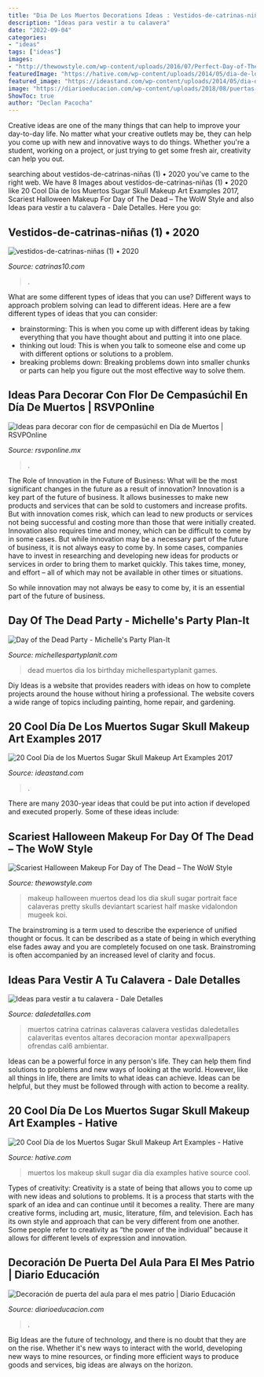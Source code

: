 ```yaml
---
title: "Dia De Los Muertos Decorations Ideas : Vestidos-de-catrinas-niñas (1) • 2020"
description: "Ideas para vestir a tu calavera"
date: "2022-09-04"
categories:
- "ideas"
tags: ["ideas"]
images:
- "http://thewowstyle.com/wp-content/uploads/2016/07/Perfect-Day-of-The-Dead-Halloween-Makeup.jpg"
featuredImage: "https://hative.com/wp-content/uploads/2014/05/dia-de-los-muertos/1-dia-de-los-muertos-make-up.jpg"
featured_image: "https://ideastand.com/wp-content/uploads/2014/05/dia-de-los-muertos/20-steampunk-dia-de-los-muertos.jpg"
image: "https://diarioeducacion.com/wp-content/uploads/2018/08/puertas-independencia-7.jpg"
ShowToc: true
author: "Declan Pacocha"
---
```



Creative ideas are one of the many things that can help to improve your day-to-day life. No matter what your creative outlets may be, they can help you come up with new and innovative ways to do things. Whether you're a student, working on a project, or just trying to get some fresh air, creativity can help you out.

	

		
searching about vestidos-de-catrinas-niñas (1) • 2020 you've came to the right web. We have 8 Images about vestidos-de-catrinas-niñas (1) • 2020 like 20 Cool Día de los Muertos Sugar Skull Makeup Art Examples 2017, Scariest Halloween Makeup For Day of The Dead – The WoW Style and also Ideas para vestir a tu calavera - Dale Detalles. Here you go:
		
    
## Vestidos-de-catrinas-niñas (1) • 2020

<img loading=lazy src="http://www.catrinas10.com/wp-content/uploads/2017/06/vestidos-de-catrinas-niñas-1.jpg" onerror="this.onerror=null;this.src='https://tse4.mm.bing.net/th?id=OIP.DYZF0LaX8Dok7pSBKG4z1QHaLZ&amp;pid=15.1';" alt="vestidos-de-catrinas-niñas (1) • 2020">

_Source: catrinas10.com_

>. 

	

What are some different types of ideas that you can use?
Different ways to approach problem solving can lead to different ideas. Here are a few different types of ideas that you can consider: 
- brainstorming: This is when you come up with different ideas by taking everything that you have thought about and putting it into one place. 
- thinking out loud: This is when you talk to someone else and come up with different options or solutions to a problem. 
- breaking problems down: Breaking problems down into smaller chunks or parts can help you figure out the most effective way to solve them.

    
## Ideas Para Decorar Con Flor De Cempasúchil En Día De Muertos | RSVPOnline

<img loading=lazy src="https://cdn2.rsvponline.mx/files/rsvp/styles/serie_image_logo/public/images/galleries/2019/2_foto_del_perfil_de_carina_pereznegron_huerta.jpg" onerror="this.onerror=null;this.src='https://tse4.mm.bing.net/th?id=OIP.maaHMWIl9A595mOof3LbwAHaGU&amp;pid=15.1';" alt="Ideas para decorar con flor de cempasúchil en Día de Muertos | RSVPOnline">

_Source: rsvponline.mx_

>. 

	

The Role of Innovation in the Future of Business: What will be the most significant changes in the future as a result of innovation?
Innovation is a key part of the future of business. It allows businesses to make new products and services that can be sold to customers and increase profits. But with innovation comes risk, which can lead to new products or services not being successful and costing more than those that were initially created. Innovation also requires time and money, which can be difficult to come by in some cases.
But while innovation may be a necessary part of the future of business, it is not always easy to come by. In some cases, companies have to invest in researching and developing new ideas for products or services in order to bring them to market quickly. This takes time, money, and effort – all of which may not be available in other times or situations.

So while innovation may not always be easy to come by, it is an essential part of the future of business.

    
## Day Of The Dead Party - Michelle&#039;s Party Plan-It

<img loading=lazy src="http://i0.wp.com/michellespartyplanit.com/wp-content/uploads/2014/09/IMG_1360-copymls.jpg" onerror="this.onerror=null;this.src='https://tse1.mm.bing.net/th?id=OIP.z1dMoZSk2yPVOfxuSBOoUQHaK3&amp;pid=15.1';" alt="Day of the Dead Party - Michelle&#039;s Party Plan-It">

_Source: michellespartyplanit.com_

>dead muertos dia los birthday michellespartyplanit games. 

	

Diy Ideas is a website that provides readers with ideas on how to complete projects around the house without hiring a professional. The website covers a wide range of topics including painting, home repair, and gardening. 

    
## 20 Cool Día De Los Muertos Sugar Skull Makeup Art Examples 2017

<img loading=lazy src="https://ideastand.com/wp-content/uploads/2014/05/dia-de-los-muertos/20-steampunk-dia-de-los-muertos.jpg" onerror="this.onerror=null;this.src='https://tse2.mm.bing.net/th?id=OIP.H82jDdIjC1-1VoIGkpt99AHaLH&amp;pid=15.1';" alt="20 Cool Día de los Muertos Sugar Skull Makeup Art Examples 2017">

_Source: ideastand.com_

>. 

	

There are many 2030-year ideas that could be put into action if developed and executed properly. Some of these ideas include:

    
## Scariest Halloween Makeup For Day Of The Dead – The WoW Style

<img loading=lazy src="http://thewowstyle.com/wp-content/uploads/2016/07/Perfect-Day-of-The-Dead-Halloween-Makeup.jpg" onerror="this.onerror=null;this.src='https://tse1.mm.bing.net/th?id=OIP.uh5wmQA9L40QljQs2CHxMQHaK_&amp;pid=15.1';" alt="Scariest Halloween Makeup For Day of The Dead – The WoW Style">

_Source: thewowstyle.com_

>makeup halloween muertos dead los dia skull sugar portrait face calaveras pretty skulls deviantart scariest half maske vidalondon mugeek koi. 

	

The brainstroming is a term used to describe the experience of unified thought or focus. It can be described as a state of being in which everything else fades away and you are completely focused on one task. Brainstroming is often accompanied by an increased level of clarity and focus.

    
## Ideas Para Vestir A Tu Calavera - Dale Detalles

<img loading=lazy src="https://i1.wp.com/www.daledetalles.com/wp-content/uploads/2013/10/cal6.jpg" onerror="this.onerror=null;this.src='https://tse1.mm.bing.net/th?id=OIP.rMZ1RJ8kn3fJVUAl7UDpUQHaJ3&amp;pid=15.1';" alt="Ideas para vestir a tu calavera - Dale Detalles">

_Source: daledetalles.com_

>muertos catrina catrinas calaveras calavera vestidas daledetalles calaveritas eventos altares decoracion montar apexwallpapers ofrendas cal6 ambientar. 

	

Ideas can be a powerful force in any person's life. They can help them find solutions to problems and new ways of looking at the world. However, like all things in life, there are limits to what ideas can achieve. Ideas can be helpful, but they must be followed through with action to become a reality.

    
## 20 Cool Día De Los Muertos Sugar Skull Makeup Art Examples - Hative

<img loading=lazy src="https://hative.com/wp-content/uploads/2014/05/dia-de-los-muertos/1-dia-de-los-muertos-make-up.jpg" onerror="this.onerror=null;this.src='https://tse3.mm.bing.net/th?id=OIP.y3TyaUJmiNHOdUGTlYFfyAHaLZ&amp;pid=15.1';" alt="20 Cool Día de los Muertos Sugar Skull Makeup Art Examples - Hative">

_Source: hative.com_

>muertos los makeup skull sugar dia día examples hative source cool. 

	

Types of creativity:
Creativity is a state of being that allows you to come up with new ideas and solutions to problems. It is a process that starts with the spark of an idea and can continue until it becomes a reality. There are many creative forms, including art, music, literature, film, and television. Each has its own style and approach that can be very different from one another. Some people refer to creativity as “the power of the individual” because it allows for different levels of expression and innovation.

    
## Decoración De Puerta Del Aula Para El Mes Patrio | Diario Educación

<img loading=lazy src="https://diarioeducacion.com/wp-content/uploads/2018/08/puertas-independencia-7.jpg" onerror="this.onerror=null;this.src='https://tse1.mm.bing.net/th?id=OIP.VTyoVhF0yydklbwkJilzOwHaJ4&amp;pid=15.1';" alt="Decoración de puerta del aula para el mes patrio | Diario Educación">

_Source: diarioeducacion.com_

>. 

	

Big Ideas are the future of technology, and there is no doubt that they are on the rise. Whether it's new ways to interact with the world, developing new ways to mine resources, or finding more efficient ways to produce goods and services, big ideas are always on the horizon. 

